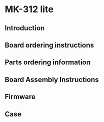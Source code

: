 # MK-312 lite

## Introduction

## Board ordering instructions

## Parts ordering information

## Board Assembly Instructions

## Firmware

## Case
